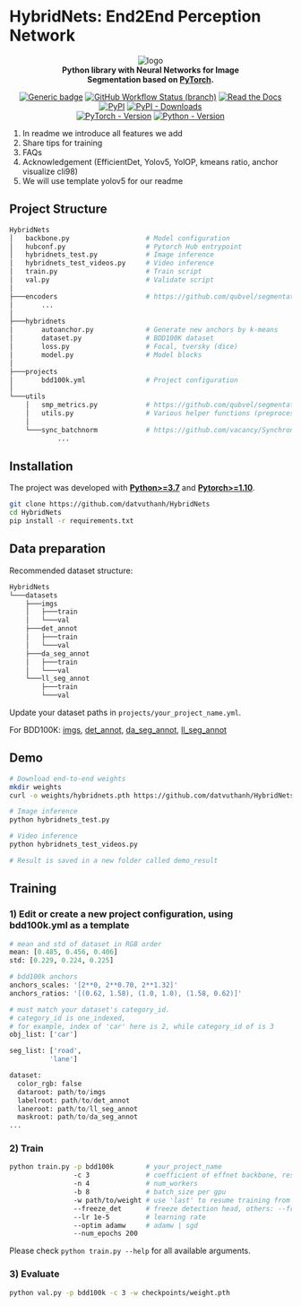 # HybridNets: End2End Perception Network


<div align="center">
 
![logo](https://i.ibb.co/dc1XdhT/Segmentation-Models-V2-Side-1-1.png)  
**Python library with Neural Networks for Image  
Segmentation based on [PyTorch](https://pytorch.org/).**  

[![Generic badge](https://img.shields.io/badge/License-MIT-<COLOR>.svg?style=for-the-badge)](https://github.com/qubvel/segmentation_models.pytorch/blob/master/LICENSE) 
[![GitHub Workflow Status (branch)](https://img.shields.io/github/workflow/status/qubvel/segmentation_models.pytorch/CI/master?style=for-the-badge&logo=github)](https://github.com/qubvel/segmentation_models.pytorch/actions/workflows/tests.yml) 
[![Read the Docs](https://img.shields.io/readthedocs/smp?style=for-the-badge&logo=readthedocs&logoColor=white)](https://smp.readthedocs.io/en/latest/) 
<br>
[![PyPI](https://img.shields.io/pypi/v/segmentation-models-pytorch?color=blue&style=for-the-badge&logo=pypi&logoColor=white)](https://pypi.org/search/?q=segmentation-models-pytorch) 
[![PyPI - Downloads](https://img.shields.io/pypi/dm/segmentation-models-pytorch?style=for-the-badge&color=blue)](https://pepy.tech/project/segmentation-models-pytorch) 
<br>
[![PyTorch - Version](https://img.shields.io/badge/PYTORCH-1.4+-red?style=for-the-badge&logo=pytorch)](https://pepy.tech/project/segmentation-models-pytorch) 
[![Python - Version](https://img.shields.io/badge/PYTHON-3.6+-red?style=for-the-badge&logo=python&logoColor=white)](https://pepy.tech/project/segmentation-models-pytorch) 

</div>
    
    
1) In readme we introduce all features we add 
2) Share tips for training
3) FAQs
4) Acknowledgement (EfficientDet, Yolov5, YolOP, kmeans ratio, anchor visualize cli98) 
5) We will use template yolov5 for our readme

## Project Structure
```bash
HybridNets
│   backbone.py                   # Model configuration
│   hubconf.py                    # Pytorch Hub entrypoint
│   hybridnets_test.py            # Image inference
│   hybridnets_test_videos.py     # Video inference
│   train.py                      # Train script
│   val.py                        # Validate script
│
├───encoders                      # https://github.com/qubvel/segmentation_models.pytorch/tree/master/segmentation_models_pytorch/encoders
│       ...
│
├───hybridnets
│       autoanchor.py             # Generate new anchors by k-means
│       dataset.py                # BDD100K dataset
│       loss.py                   # Focal, tversky (dice)
│       model.py                  # Model blocks
│
├───projects
│       bdd100k.yml               # Project configuration
│
└───utils
    │   smp_metrics.py            # https://github.com/qubvel/segmentation_models.pytorch/blob/master/segmentation_models_pytorch/metrics/functional.py
    │   utils.py                  # Various helper functions (preprocess, postprocess, eval...)
    │
    └───sync_batchnorm            # https://github.com/vacancy/Synchronized-BatchNorm-PyTorch/tree/master/sync_batchnorm 
            ...
```

## Installation
The project was developed with [**Python>=3.7**](https://www.python.org/downloads/) and [**Pytorch>=1.10**](https://pytorch.org/get-started/locally/).
```bash
git clone https://github.com/datvuthanh/HybridNets
cd HybridNets
pip install -r requirements.txt
```

## Data preparation
Recommended dataset structure:
```bash
HybridNets
└───datasets
    ├───imgs
    │   ├───train
    │   └───val
    ├───det_annot
    │   ├───train
    │   └───val
    ├───da_seg_annot
    │   ├───train
    │   └───val
    └───ll_seg_annot
        ├───train
        └───val
```
Update your dataset paths in `projects/your_project_name.yml`.

For BDD100K: [imgs](https://bdd-data.berkeley.edu/), [det_annot](https://drive.google.com/file/d/19CEnZzgLXNNYh1wCvUlNi8UfiBkxVRH0/view), [da_seg_annot](https://drive.google.com/file/d/1NZM-xqJJYZ3bADgLCdrFOa5Vlen3JlkZ/view), [ll_seg_annot](https://drive.google.com/file/d/1o-XpIvHJq0TVUrwlwiMGzwP1CtFsfQ6t/view)

## Demo
```bash
# Download end-to-end weights
mkdir weights
curl -o weights/hybridnets.pth https://github.com/datvuthanh/HybridNets/releases/download/v1.1/hybridnets.pth

# Image inference
python hybridnets_test.py

# Video inference
python hybridnets_test_videos.py

# Result is saved in a new folder called demo_result
```

## Training
### 1) Edit or create a new project configuration, using bdd100k.yml as a template
```python
# mean and std of dataset in RGB order
mean: [0.485, 0.456, 0.406]
std: [0.229, 0.224, 0.225]

# bdd100k anchors
anchors_scales: '[2**0, 2**0.70, 2**1.32]'
anchors_ratios: '[(0.62, 1.58), (1.0, 1.0), (1.58, 0.62)]'

# must match your dataset's category_id.
# category_id is one_indexed,
# for example, index of 'car' here is 2, while category_id of is 3
obj_list: ['car']

seg_list: ['road',
          'lane']

dataset:
  color_rgb: false
  dataroot: path/to/imgs
  labelroot: path/to/det_annot
  laneroot: path/to/ll_seg_annot
  maskroot: path/to/da_seg_annot
...
```

### 2) Train
```bash
python train.py -p bdd100k        # your_project_name
                -c 3              # coefficient of effnet backbone, result from paper is 3
                -n 4              # num_workers
                -b 8              # batch_size per gpu
                -w path/to/weight # use 'last' to resume training from previous session
                --freeze_det      # freeze detection head, others: --freeze_backbone, --freeze_seg
                --lr 1e-5         # learning rate
                --optim adamw     # adamw | sgd
                --num_epochs 200
```
Please check `python train.py --help` for all available arguments.

### 3) Evaluate
```bash
python val.py -p bdd100k -c 3 -w checkpoints/weight.pth
```
